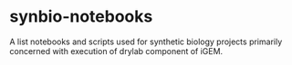 # synbio-notebooks  

A list notebooks and scripts used for synthetic biology projects primarily concerned with execution of drylab component of iGEM.  
